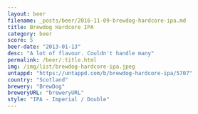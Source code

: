 ```yaml
---
layout: beer
filename: _posts/beer/2016-11-09-brewdog-hardcore-ipa.md
title: Brewdog Hardcore IPA
category: beer
score: 5
beer-date: "2013-01-13"
desc: "A lot of flavour. Couldn't handle many"
permalink: /beer/:title.html
img: /img/list/brewdog-hardcore-ipa.jpeg
untappd: "https://untappd.com/b/brewdog-hardcore-ipa/5707"
country: "Scotland"
brewery: "BrewDog"
breweryURL: "breweryURL"
style: "IPA - Imperial / Double"
---
```


